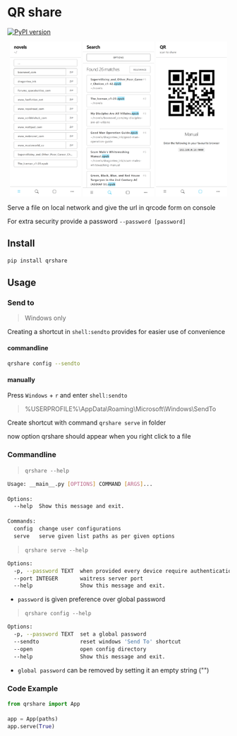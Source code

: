 # QR share

[![PyPI version](https://badge.fury.io/py/qrshare.svg)](https://badge.fury.io/py/qrshare)

<p float="left" align="middle">
  <img title="qrshare client home screen" src="./.github/images/Home-iPhoneX-Screenshot.png" width="32%" />
  <img title="qrshare client search screen" src="./.github/images/Search-iPhoneX-Screenshot.png" width="32%" />
  <img title="qrshare client qr screen" src="./.github/images/QR-iPhoneX-Screenshot.png" width="32%" />
</p>

Serve a file on local network and give the url in qrcode form on console

For extra security provide a password `--password [password]`

## Install

```bash
pip install qrshare
```

## Usage

### Send to

> Windows only

Creating a shortcut in `shell:sendto` provides for easier use of convenience

#### commandline

```bash
qrshare config --sendto
```

#### manually

Press `Windows` + `r` and enter `shell:sendto`

> %USERPROFILE%\AppData\Roaming\Microsoft\Windows\SendTo

Create shortcut with command `qrshare serve` in folder

now option qrshare should appear when you right click to a file

### Commandline

> `qrshare --help`

```bash
Usage: __main__.py [OPTIONS] COMMAND [ARGS]...

Options:
  --help  Show this message and exit.

Commands:
  config  change user configurations
  serve   serve given list paths as per given options
```

> `qrshare serve --help`

```bash
Options:
  -p, --password TEXT  when provided every device require authentication
  --port INTEGER       waitress server port
  --help               Show this message and exit.
```

- `password` is given preference over global password

> `qrshare config --help`

```bash
Options:
  -p, --password TEXT  set a global password
  --sendto             reset windows 'Send To' shortcut
  --open               open config directory
  --help               Show this message and exit.
```

- `global password` can be removed by setting it an empty string ("")


### Code Example

```python
from qrshare import App

app = App(paths)
app.serve(True)
```
